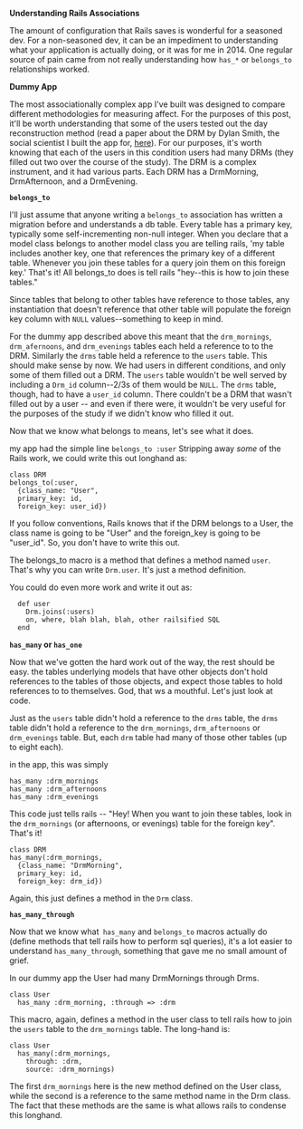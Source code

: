 **Understanding Rails Associations**

The amount of configuration that Rails saves is wonderful for a seasoned dev.  For a non-seasoned dev, it can be an impediment to understanding what your application is actually doing, or it was for me in 2014.  One regular source of pain came from not really understanding how `has_*` or `belongs_to` relationships worked.


**Dummy App**


The most associationally complex app I've built was designed to compare different methodologies for measuring affect.  For the purposes of this post, it'll be worth understanding that some of the users tested out the day reconstruction method (read a paper about the DRM by Dylan Smith, the social scientist I built the app for, <a href="https://www.google.com/url?sa=t&rct=j&q=&esrc=s&source=web&cd=2&ved=0ahUKEwjHmP_05pTQAhWJ54MKHdoaDzwQFgggMAE&url=http%3A%2F%2Fstat.gov.pl%2Fdownload%2Fgfx%2Fportalinformacyjny%2Fen%2Fdefaultlistaplikow%2F3450%2F7%2F1%2F7a_smith_s429-440_1_8_2016.pdf&usg=AFQjCNFdXtJHcTAZVzjmZE7-sK_wJDFzRw&sig2=LG4U7LfqBCupkr9YjYLohw&bvm=bv.137904068,d.eWE&cad=rja">here</a>).  For our purposes, it's worth knowing that each of the users in this condition users had many DRMs (they filled out two over the course of the study).  The DRM is a complex instrument, and it had various parts.  Each DRM has a DrmMorning, DrmAfternoon, and a DrmEvening.


**`belongs_to`**


I'll just assume that anyone writing a `belongs_to` association has written a migration before and understands a db table.  Every table has a primary key, typically some self-incrementing non-null integer.  When you declare that a model class belongs to another model class you are telling rails, 'my table includes another key, one that references the primary key of a different table.  Whenever you join these tables for a query join them on this foreign key.'  That's it!  All belongs_to does is tell rails "hey--this is how to join these tables."

Since tables that belong to other tables have reference to those tables, any instantiation that doesn't reference that other table will populate the foreign key column with `NULL` values--something to keep in mind.

For the dummy app described above this meant that the `drm_mornings`, `drm_afernoons`, and `drm_evenings` tables each held a reference to to the DRM.  Similarly the `drms` table held a reference to the `users` table.  This should make sense by now.  We had users in different conditions, and only some of them filled out a DRM.  The `users` table wouldn't be well served by including a `Drm_id` column--2/3s of them would be `NULL`.  The `drms` table, though, had to have a `user_id` column.  There couldn't be a DRM that wasn't filled out by a user -- and even if there were, it wouldn't be very useful for the purposes of the study if we didn't know who filled it out.

Now that we know what belongs to means, let's see what it does.

my app had the simple line
`belongs_to :user`
Stripping away <em>some</em> of the Rails work, we could write this out longhand as:
````
class DRM
belongs_to(:user,
  {class_name: "User",
  primary_key: id,
  foreign_key: user_id})
````

If you follow conventions, Rails knows that if the DRM belongs to a User, the class name is going to be "User" and the foreign_key is going to be "user_id".  So, you don't have to write this out.

The belongs_to macro is a method that defines a method named `user`.  That's why you can write `Drm.user`.  It's just a method definition.

You could do even more work and write it out as:
````
  def user
    Drm.joins(:users)
    on, where, blah blah, blah, other railsified SQL
  end
````


**`has_many` or `has_one`**


Now that we've gotten the hard work out of the way, the rest should be easy.  the tables underlying models that have other objects don't hold references to the tables of those objects, and expect those tables to hold references to to themselves.  God, that ws a mouthful.  Let's just look at code.

Just as the `users` table didn't hold a reference to the  `drms` table, the `drms` table didn't hold a reference to the `drm_mornings`, `drm_afternoons` or `drm_evenings` table.  But, each `drm` table had many of those other tables (up to eight each).

in the app, this was simply
````
has_many :drm_mornings
has_many :drm_afternoons
has_many :drm_evenings
````
This code just tells rails -- "Hey!  When you want to join these tables, look in the `drm_mornings` (or afternoons, or evenings) table for the foreign key".  That's it!
````
class DRM
has_many(:drm_mornings,
  {class_name: "DrmMorning",
  primary_key: id,
  foreign_key: drm_id})
````
Again, this just defines a method in the `Drm` class.


**`has_many_through`**


Now that we know what` has_many` and `belongs_to` macros actually do (define methods that tell rails how to perform sql queries), it's a lot easier to understand `has_many_through`, something that gave me no small amount of grief.

In our dummy app the User had many DrmMornings through Drms.
````
class User
  has_many :drm_morning, :through => :drm
````
This macro, again, defines a method in the user class to tell rails how to join the `users` table to the `drm_mornings` table.  The long-hand is:
````
class User
  has_many(:drm_mornings,
    through: :drm,
    source: :drm_mornings)
````
The first `drm_mornings` here is the new method defined on the User class, while the second is a reference to the same method name in the Drm class.  The fact that these methods are the same is what allows rails to condense this longhand.
